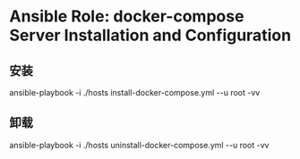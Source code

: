 Ansible Role: docker-compose Server Installation and Configuration
=========

## 安装
ansible-playbook -i ./hosts  install-docker-compose.yml --u root  -vv

## 卸载
ansible-playbook -i ./hosts  uninstall-docker-compose.yml --u root  -vv
